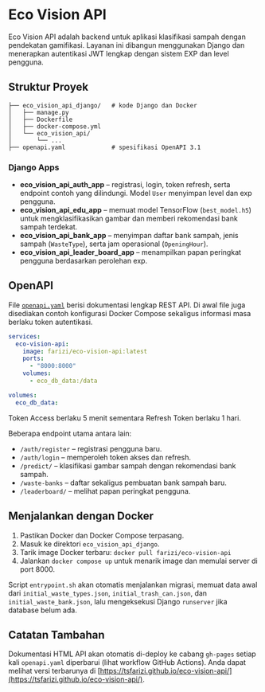 # Eco Vision API

Eco Vision API adalah backend untuk aplikasi klasifikasi sampah dengan pendekatan gamifikasi. Layanan ini dibangun menggunakan Django dan menerapkan autentikasi JWT lengkap dengan sistem EXP dan level pengguna.

## Struktur Proyek

```
├── eco_vision_api_django/   # kode Django dan Docker
│   ├── manage.py
│   ├── Dockerfile
│   ├── docker-compose.yml
│   └── eco_vision_api/
│       └── ...
├── openapi.yaml             # spesifikasi OpenAPI 3.1
```

### Django Apps

- **eco_vision_api_auth_app** – registrasi, login, token refresh, serta endpoint contoh yang dilindungi. Model `User` menyimpan level dan exp pengguna.
- **eco_vision_api_edu_app** – memuat model TensorFlow (`best_model.h5`) untuk mengklasifikasikan gambar dan memberi rekomendasi bank sampah terdekat.
- **eco_vision_api_bank_app** – menyimpan daftar bank sampah, jenis sampah (`WasteType`), serta jam operasional (`OpeningHour`).
- **eco_vision_api_leader_board_app** – menampilkan papan peringkat pengguna berdasarkan perolehan exp.

## OpenAPI

File [`openapi.yaml`](openapi.yaml) berisi dokumentasi lengkap REST API. Di awal file juga disediakan contoh konfigurasi Docker Compose sekaligus informasi masa berlaku token autentikasi.

```yaml
services:
  eco-vision-api:
    image: farizi/eco-vision-api:latest
    ports:
      - "8000:8000"
    volumes:
      - eco_db_data:/data

volumes:
  eco_db_data:
```

Token Access berlaku 5 menit sementara Refresh Token berlaku 1 hari.

Beberapa endpoint utama antara lain:
- `/auth/register` – registrasi pengguna baru.
- `/auth/login` – memperoleh token akses dan refresh.
- `/predict/` – klasifikasi gambar sampah dengan rekomendasi bank sampah.
- `/waste-banks` – daftar sekaligus pembuatan bank sampah baru.
- `/leaderboard/` – melihat papan peringkat pengguna.

## Menjalankan dengan Docker

1. Pastikan Docker dan Docker Compose terpasang.
2. Masuk ke direktori `eco_vision_api_django`.
3. Tarik image Docker terbaru: `docker pull farizi/eco-vision-api`
4. Jalankan `docker compose up` untuk menarik image dan memulai server di port 8000.

Script `entrypoint.sh` akan otomatis menjalankan migrasi, memuat data awal dari `initial_waste_types.json`, `initial_trash_can.json`, dan `initial_waste_bank.json`, lalu mengeksekusi Django `runserver` jika database belum ada.

## Catatan Tambahan

Dokumentasi HTML API akan otomatis di-deploy ke cabang `gh-pages` setiap kali `openapi.yaml` diperbarui (lihat workflow GitHub Actions).
Anda dapat melihat versi terbarunya di [https://tsfarizi.github.io/eco-vision-api/](https://tsfarizi.github.io/eco-vision-api/).